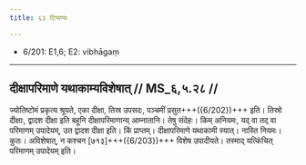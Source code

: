 ```yaml
---
title: ६३ टिप्पण्यः

---
```

- 6/201: E1,6; E2: vibhāgaṃ

____________________________________________


## दीक्षापरिमाणे यथाकाम्यविशेषात् // MS_६,५.२८ //

ज्योतिष्टोमं प्रकृत्य श्रूयते, एका दीक्षा, तिस्र उपसदः, पञ्चमीं प्रसुत+++({6/202})+++ इति। तिस्रो दीक्षाः, द्वादश दीक्षा इति बहूनि दीक्षापरिमाणान्य् आम्नातानि। तेषु संदेहः। किम् अनियमः, यद् वा तद् वा परिमाणम् उपादेयम्, उत द्वादश दीक्षा इति। किं प्राप्तम्। दीक्षापरिमाणे यथाकामी स्यात्। नास्ति नियमः। कुतः। अविशेषात्, न कश्चन [७१३]+++({6/203})+++ विशेष उपादीयते। तस्माद् यत्किंचित् परिमाणम् उपादेयम् इति।